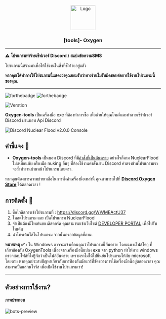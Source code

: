 <br/>
<p align="center">
  <a href="https://github.com/Xvirus-Team/xvirus-tools">
    <img src="https://media.discordapp.net/attachments/944805030161170502/1176167251339116655/White_Orange_Modern_N_Alphabet_Tech_Business_Logo_1.png?ex=656de21c&is=655b6d1c&hm=c7175848a1a471ef5ddfd5492a8451b680fcf926ddbe910da998fec9801ee27c&=&format=webp&width=577&height=577" alt="Logo" width="80" height="80">
  </a>
  <h3 align="center">[tools]- Oxygen</h3>
</p>

---

⚠️ **โปรแกรมทำร้ายเซิฟเวอร์ Discord / สแปมข้อความSMS**

โปรแกรมนี้สร้างมาเพื่อให้ใช้งานในสิ่งที่ชั่วร้ายอยู่แลัว

**หากคุณได้ทำการใช้โปรแกรมนี้แสดงว่าคุณยอมรับว่าทางร้านไม่รับผิดชอบต่อการใช้งานโปรแกรมนี้ของคุณ.**

---

![forthebadge](https://forthebadge.com/images/badges/made-with-python.svg)
![forthebadge](http://forthebadge.com/images/badges/built-with-love.svg)

![Verstion](https://img.shields.io/badge/verstion-2.0.0-flood)

**Oxygen-tools** เป็นเครื่องมือ exe ที่ต้องทำการซื้อ เพื่อช่วยให้คุณโจมตีและทำลายเซิร์ฟเวอร์ Discord ผ่านบอท Api Discord

![Discord Nuclear Flood v2.0.0 Console](https://media.discordapp.net/attachments/1176389873066844231/1177453236265947166/image.png)

## คำชี้แจง 🔧

- **Oxygen-tools** เป็นบอท Discord ที่มี[คำสั่งที่เป็นอันตราย](https://discord.gg/WWMEActU37) อย่างไรก็ตาม NuclearFlood ไม่เหมือนกับเครื่องมือ nuking อื่นๆ ที่ต้องใช้งานคำสั่งผ่าน Discord คำตรงข้ามโปรแกรมเราจะสั่งทำงานผ่านหน้าโปรแกรมโดยตรง.


หากคุณต้องการความช่วยเหลือในการตั้งค่าเครื่องมือเหล่านี้ คุณสามารถไปที่ **[Discord Oxygen Store](https://discord.gg/WWMEActU37)** ได้ตลอดเวลา !
 
## การติดตั้ง 📑

1. ซื้อไวลิสการเข้าโปรแกรมที่ : https://discord.gg/WWMEActU37
2. โหลดโปรแกรม และ เปืดโปรแกรม NuclearFlood
3. จำเป็นต้องมีโทเค้นของดิสคอร์ด คุณสามารถเข้าเว็บไซต์ [DEVELOPER PORTAL](https://discord.com/developers/applications) เพื่อไปรับโทเค้น
4. นำโทรเค้นใส่ในโปรแกรม จากนั่นกรอกข้อมูลที่ถาม.

**หมายเหตุ ✅ :** ใน Windows อาจจะแจ้งเตือนคุณว่าโปรแกรมนี้อันตราย โดยเฉพาะไฟล์ใดๆ ที่เกี่ยวข้องกับ OxygenTools เนื่องจากเครื่องมือนี้แปลง exe จาก python ทำให้ทาง windows ตรวจสอบไฟล์ที่ไม่รู้จักว่าเป็นไฟล์อันตราย เพราะเราไม่ได้ไปยืนยันโปรแกรมให้กับ microsoft โดยตรง หากคุณประสบปัญหาเกี่ยวกับการป้องกันมัลแวร์ที่ขัดขวางการใช้เครื่องมือนี้อยู่ตลอดเวลา คุณสามารถปืดแสกนไวรัส เพื่อเปิดใช้งานโปรแกรมเรา!

---

## ตัวอย่างการใช้งาน?

#### ภาพประกอบ

![bots-preview](https://media.discordapp.net/attachments/1176389873066844231/1177456414466244648/image.png)
